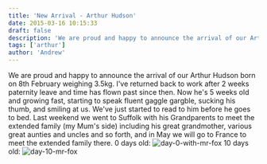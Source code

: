 ```yaml
---
title: 'New Arrival - Arthur Hudson'
date: 2015-03-16 10:15:33
draft: false
description: 'We are proud and happy to announce the arrival of our Arthur Hudson born on 8th February weighing 3.5kg.'
tags: ['arthur']
author: 'Andrew'
---
```


We are proud and happy to announce the arrival of our Arthur Hudson born on 8th February weighing 3.5kg. I've returned back to work after 2 weeks paternity leave and time has flown past since then. Now he's 5 weeks old and growing fast, starting to speak fluent gaggle gargble, sucking his thumb, and smiling at us. We've just started to read to him before he goes to bed. Last weekend we went to Suffolk with his Grandparents to meet the extended family (my Mum's side) including his great grandmother, various great aunties and uncles and so forth, and in May we will go to France to meet the extended family there. 0 days old: ![day-0-with-mr-fox](https://big-andy.co.uk/content/uploads/2015/03/day-0-with-mr-fox-768x1024.jpg) 10 days old: ![day-10-mr-fox](https://big-andy.co.uk/content/uploads/2015/03/day-10-mr-fox-685x1024.jpg)
